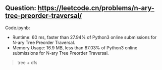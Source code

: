 ## Question: https://leetcode.cn/problems/n-ary-tree-preorder-traversal/

Code.ipynb:
* Runtime: 60 ms, faster than 27.94% of Python3 online submissions for N-ary Tree Preorder Traversal.
* Memory Usage: 16.9 MB, less than 87.03% of Python3 online submissions for N-ary Tree Preorder Traversal.
> tree + dfs
